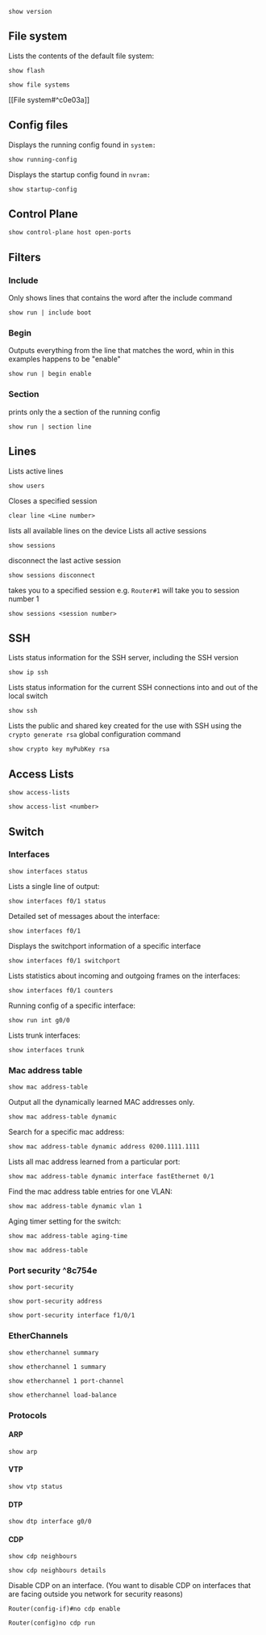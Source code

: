 
```
show version
```


## File system

Lists the contents of the default file system:
```
show flash
```

```
show file systems
```
[[File system#^c0e03a]]


## Config files
Displays the running config found in `system:`
```
show running-config
```
Displays the startup config found in `nvram:`
```
show startup-config
```


## Control Plane
```
show control-plane host open-ports
```

## Filters
### Include
Only shows lines that contains the word after the include command
```
show run | include boot
```

### Begin
Outputs everything from the line that matches the word, whin in this examples happens to be "enable"
```
show run | begin enable
```

### Section
prints only the a section of the running config
```
show run | section line
```



## Lines

Lists active lines
```
show users
```

Closes a specified session
```
clear line <Line number>
```

lists all available lines on the device
Lists all active sessions
```
show sessions
```

disconnect the last active session
```
show sessions disconnect
```

takes you to a specified session e.g. `Router#1` will take you to session number 1
```
show sessions <session number>
```

## SSH
Lists status information for the SSH server, including the SSH version
```
show ip ssh
```
 
Lists status information for the current SSH connections into and out of the local switch
```
show ssh
```

Lists the public and shared key created for the use with SSH using the `crypto generate rsa` global configuration command
```
show crypto key myPubKey rsa
```
## Access Lists
```
show access-lists
```

```
show access-list <number>
```

## Switch

### Interfaces

```
show interfaces status
```

Lists a single line of output:
```
show interfaces f0/1 status
```

Detailed set of messages about the interface:
```
show interfaces f0/1
```

Displays the switchport information of a specific interface
```
show interfaces f0/1 switchport
```

Lists statistics about incoming and outgoing frames on the interfaces:
```
show interfaces f0/1 counters
```

Running config of a specific interface:
```
show run int g0/0
```

Lists trunk interfaces:
```
show interfaces trunk
```
### Mac address table

```
show mac address-table
```

Output all the dynamically learned MAC addresses only.
```
show mac address-table dynamic
```

Search for a specific mac address:
```
show mac address-table dynamic address 0200.1111.1111
```

Lists all mac address learned from a particular port:
```
show mac address-table dynamic interface fastEthernet 0/1
```

Find the mac address table entries for one VLAN:
```
show mac address-table dynamic vlan 1
```

Aging timer setting for the switch:
```
show mac address-table aging-time
```

```
show mac address-table
```



### Port security ^8c754e
```
show port-security
```

```
show port-security address
```

```
show port-security interface f1/0/1
```

### EtherChannels
```
show etherchannel summary
```

```
show etherchannel 1 summary
```

```
show etherchannel 1 port-channel
```

```
show etherchannel load-balance
```
### Protocols
#### ARP
```
show arp
```

#### VTP
```
show vtp status
```

#### DTP
```
show dtp interface g0/0
``` 

#### CDP
```
show cdp neighbours
```

```
show cdp neighbours details
```

Disable CDP on an interface. (You want to disable CDP on interfaces that are facing outside you network for security reasons)
```
Router(config-if)#no cdp enable 
```

```
Router(config)no cdp run
```
